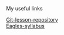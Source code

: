 My useful links <br>

[Git-lesson-repository](https://github.com/dorinagy/git-lesson/repository)<br>
[Eagles-syllabus](https://github.com/greenfox-academy/eagles-syllabus)
